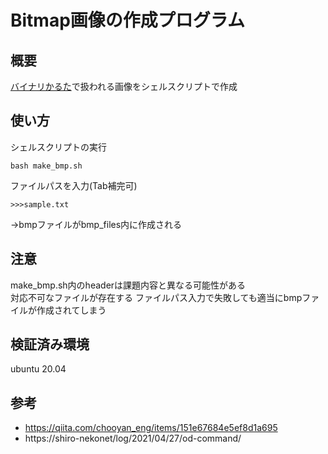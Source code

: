 # Bitmap画像の作成プログラム
## 概要    
[バイナリかるた](https://kozos.jp/binary-karuta/)で扱われる画像をシェルスクリプトで作成
## 使い方
シェルスクリプトの実行
```
bash make_bmp.sh
```
ファイルパスを入力(Tab補完可)  
```
>>>sample.txt
```
→bmpファイルがbmp_files内に作成される
## 注意
make_bmp.sh内のheaderは課題内容と異なる可能性がある  
対応不可なファイルが存在する
ファイルパス入力で失敗しても適当にbmpファイルが作成されてしまう  
## 検証済み環境
ubuntu 20.04
## 参考
- https://qiita.com/chooyan_eng/items/151e67684e5ef8d1a695
- https://shiro-nekonet/log/2021/04/27/od-command/
